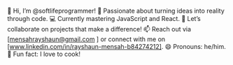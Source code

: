 👋 Hi, I’m @softlifeprogrammer!
🚀 Passionate about turning ideas into reality through code.
💻 Currently mastering JavaScript and React.
🤝 Let’s collaborate on projects that make a difference!
📫 Reach out via [mensahrayshaun@gmail.com ] or connect with me on [www.linkedin.com/in/rayshaun-mensah-b84274212].
😄 Pronouns: he/him.
🌟 Fun fact: I love to cook!

<!---
softlifeprogrammer/softlifeprogrammer is a ✨ special ✨ repository because its `README.md` (this file) appears on your GitHub profile.
You can click the Preview link to take a look at your changes.
--->
